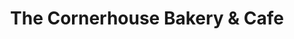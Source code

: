---
title: "The Cornerhouse Bakery & Cafe"
url: /axminster/the-cornerhouse-bakery-und-cafe/
shop: Bäckerei
---
